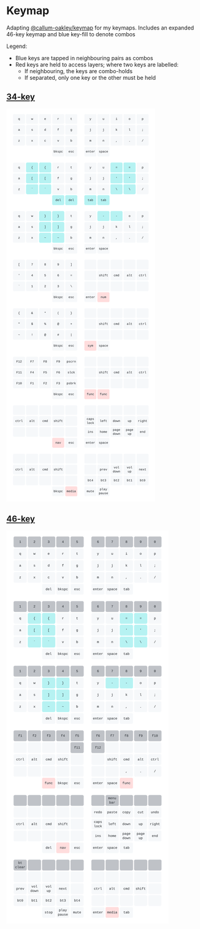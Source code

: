 # Keymap
Adapting [@callum-oakley/keymap](https://github.com/callum-oakley/keymap) for my keymaps.
Includes an expanded 46-key keymap and blue key-fill to denote combos

Legend:
- Blue keys are tapped in neighbouring pairs as combos
- Red keys are held to access layers; where two keys are labelled:
    - If neighbouring, the keys are combo-holds
    - If separated, only one key or the other must be held
## [34-key](https://github.com/BrokenFlows/zmk-brokenflows/blob/master/config/zaphod.keymap)
![34-key keymap](34/keymap-34.svg)
## [46-key](https://github.com/BrokenFlows/zmk-brokenflows/blob/master/config/ishka.keymap)
![46-key keymap](46/keymap-46.svg)
